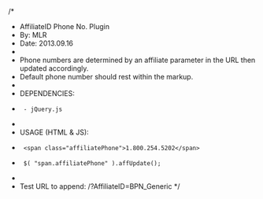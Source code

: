 /*
 *	AffiliateID Phone No. Plugin
 *	By: MLR
 *	Date: 2013.09.16
 *
 *	Phone numbers are determined by an affiliate parameter in the URL then updated accordingly.
 *	Default phone number should rest within the markup.
 *
 *	DEPENDENCIES:
 *		- jQuery.js
 *
 *	USAGE (HTML & JS): 
 *		<span class="affiliatePhone">1.800.254.5202</span>
 *		$( "span.affiliatePhone" ).affUpdate();
 *
 *	Test URL to append: /?AffiliateID=BPN_Generic
 */
